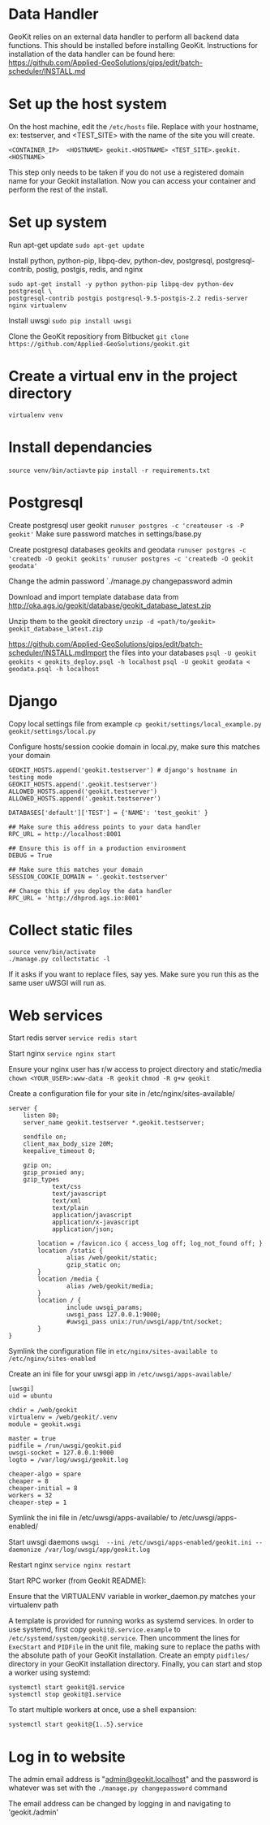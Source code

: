 # Data Handler

GeoKit relies on an external data handler to perform all backend data functions.
This should be installed before installing GeoKit. Instructions for installation
of the data handler can be found here:
https://github.com/Applied-GeoSolutions/gips/edit/batch-scheduler/INSTALL.md

# Set up the host system
On the host machine, edit the `/etc/hosts` file.
Replace <HOSTNAME> with your hostname, ex: testserver, and <TEST_SITE> with the name of the site you will create.

```
<CONTAINER_IP>	<HOSTNAME> geokit.<HOSTNAME> <TEST_SITE>.geokit.<HOSTNAME>
```

This step only needs to be taken if you do not use a registered domain name for your Geokit installation.
Now you can access your container and perform the rest of the install.

# Set up system

Run apt-get update
`sudo apt-get update`

Install python, python-pip, libpq-dev, python-dev, postgresql, 
postgresql-contrib, postig, postgis, redis, and nginx

```
sudo apt-get install -y python python-pip libpq-dev python-dev postgresql \
postgresql-contrib postgis postgresql-9.5-postgis-2.2 redis-server nginx virtualenv
```

Install uwsgi
`sudo pip install uwsgi`

Clone the GeoKit repositiory from Bitbucket
`git clone https://github.com/Applied-GeoSolutions/geokit.git`

# Create a virtual env in the project directory
`virtualenv venv`

# Install dependancies
`source venv/bin/actiavte`
`pip install -r requirements.txt`

# Postgresql

Create postgresql user geokit
`runuser postgres -c 'createuser -s -P geokit'`
Make sure password matches in settings/base.py

Create postgresql databases geokits and geodata
`runuser postgres -c 'createdb -O geokit geokits'`
`runuser postgres -c 'createdb -O geokit geodata'`

Change the admin password
`./manage.py changepassword admin

Download and import template database data from 
http://oka.ags.io/geokit/database/geokit_database_latest.zip

Unzip them to the geokit directory
`unzip -d <path/to/geokit> geokit_database_latest.zip`

https://github.com/Applied-GeoSolutions/gips/edit/batch-scheduler/INSTALL.mdImport the files into your databases
`psql -U geokit geokits < geokits_deploy.psql -h localhost`
`psql -U geokit geodata < geodata.psql -h localhost`

# Django

Copy local settings file from example
`cp geokit/settings/local_example.py geokit/settings/local.py`

Configure hosts/session cookie domain in local.py,
make sure this matches your domain

```
GEOKIT_HOSTS.append('geokit.testserver') # django's hostname in testing mode
GEOKIT_HOSTS.append('.geokit.testserver')
ALLOWED_HOSTS.append('geokit.testserver')
ALLOWED_HOSTS.append('.geokit.testserver')

DATABASES['default']['TEST'] = {'NAME': 'test_geokit' }

## Make sure this address points to your data handler
RPC_URL = http://localhost:8001

## Ensure this is off in a production environment
DEBUG = True

## Make sure this matches your domain
SESSION_COOKIE_DOMAIN = '.geokit.testserver'

## Change this if you deploy the data handler
RPC_URL = 'http://dhprod.ags.io:8001'
```

# Collect static files
```
source venv/bin/activate
./manage.py collectstatic -l
```

If it asks if you want to replace files, say yes. Make sure you run
this as the same user uWSGI will run as.

# Web services

Start redis server
`service redis start`

Start nginx
`service nginx start`

Ensure your nginx user has r/w access to project directory and static/media
`chown <YOUR_USER>:www-data -R geokit`
`chmod -R g+w geokit`

Create a configuration file for your site in /etc/nginx/sites-available/

```
server {
	listen 80;
	server_name geokit.testserver *.geokit.testserver;

	sendfile on;
	client_max_body_size 20M;
	keepalive_timeout 0;

	gzip on;
	gzip_proxied any;
	gzip_types
	        text/css
	        text/javascript
	        text/xml
	        text/plain
	        application/javascript
	        application/x-javascript
	        application/json;

        location = /favicon.ico { access_log off; log_not_found off; }
        location /static {
                alias /web/geokit/static;
                gzip_static on;
        }
        location /media {
                alias /web/geokit/media;
        }
        location / {
                include uwsgi_params;
                uwsgi_pass 127.0.0.1:9000;
                #uwsgi_pass unix:/run/uwsgi/app/tnt/socket;
       	}
}
```

Symlink the configuration file in
`etc/nginx/sites-available to /etc/nginx/sites-enabled`

Create an ini file for your uwsgi app in `/etc/uwsgi/apps-available/`

```
[uwsgi]
uid = ubuntu

chdir = /web/geokit
virtualenv = /web/geokit/.venv
module = geokit.wsgi

master = true
pidfile = /run/uwsgi/geokit.pid
uwsgi-socket = 127.0.0.1:9000
logto = /var/log/uwsgi/geokit.log

cheaper-algo = spare
cheaper = 8
cheaper-initial = 8
workers = 32
cheaper-step = 1
```

Symlink the ini file in /etc/uwsgi/apps-available/ to /etc/uwsgi/apps-enabled/

Start uwsgi daemons
`uwsgi  --ini /etc/uwsgi/apps-enabled/geokit.ini --daemonize /var/log/uwsgi/app/geokit.log`

Restart nginx
`service nginx restart`

Start RPC worker (from Geokit README):

Ensure that the VIRTUALENV variable in worker_daemon.py matches your virtualenv path

A template is provided for running works as systemd services. In order to use systemd, first
copy `geokit@.service.example` to `/etc/systemd/system/geokit@.service`. Then uncomment the lines
for `ExecStart` and `PIDFile` in the unit file, making sure to replace the paths with the absolute
path of your GeoKit installation. Create an empty `pidfiles/` directory in your GeoKit installation
directory. Finally, you can start and stop a worker using systemd:

```
systemctl start geokit@1.service
systemctl stop geokit@1.service
```

To start multiple workers at once, use a shell expansion:

```
systemctl start geokit@{1..5}.service
```

# Log in to website
The admin email address is "admin@geokit.localhost" and the password is
whatever was set with the `./manage.py changepassword` command

The email address can be changed by logging in and navigating to 'geokit.<yourdoman>/admin'
